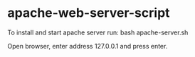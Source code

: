 # apache-web-server-script

To install and start apache server run:
    bash apache-server.sh

Open browser, enter address 127.0.0.1 and press enter.